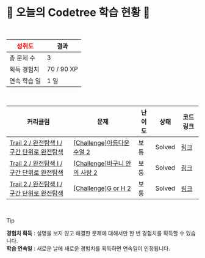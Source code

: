 # 🌲 오늘의 Codetree 학습 현황 🌲

<br />

| <span style="color:red;display:block;text-align:center;"> **성취도**</span> | 결과 |
|---|---|
| 총 문제 수 | 3 |
| 획득 경험치 | 70 / 90 XP |
| 연속 학습 일 | 1 일 |

<br />

|커리큘럼|문제|난이도|상태|코드 링크|
|---|---|---|---|---|
|[Trail 2 / 완전탐색 I / 구간 단위로 완전탐색](https://https://en.codetree.ai/trail-info/novice-mid/)|[[Challenge]아름다운 수열 2](https://https://en.codetree.ai/trails/complete/curated-cards/challenge-beautiful-sequence-2/)|보통|Solved|[링크](https://github.com/boyunee/codetree-TILs/blob/main/250109/%EC%95%84%EB%A6%84%EB%8B%A4%EC%9A%B4%20%EC%88%98%EC%97%B4%202/beautiful-sequence-2.java)|
|[Trail 2 / 완전탐색 I / 구간 단위로 완전탐색](https://https://en.codetree.ai/trail-info/novice-mid/)|[[Challenge]바구니 안의 사탕 2](https://https://en.codetree.ai/trails/complete/curated-cards/challenge-candy-in-the-basket-2/)|보통|Solved|[링크](https://github.com/boyunee/codetree-TILs/blob/main/250109/%EB%B0%94%EA%B5%AC%EB%8B%88%20%EC%95%88%EC%9D%98%20%EC%82%AC%ED%83%95%202/candy-in-the-basket-2.java)|
|[Trail 2 / 완전탐색 I / 구간 단위로 완전탐색](https://https://en.codetree.ai/trail-info/novice-mid/)|[[Challenge]G or H 2](https://https://en.codetree.ai/trails/complete/curated-cards/challenge-G-or-H-2/)|보통|Solved|[링크](https://github.com/boyunee/codetree-TILs/blob/main/250109/G%20or%20H%202/G-or-H-2.java)|


<br />

> [!TIP]
> **경험치 획득** : 설명을 보지 않고 해결한 문제에 대해서만 한 번 경험치를 획득할 수 있습니다.  
> **학습 연속일** : 새로운 날에 새로운 경험치를 획득하면 연속일이 인정됩니다.

